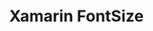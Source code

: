 ---
title: Xamarin FontSize
tags: Xamarin
link: https://forums.xamarin.com/discussion/96529/font-size
---